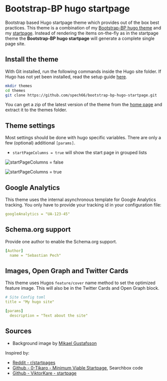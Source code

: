 # Bootstrap-BP hugo startpage

Bootstrap based Hugo startpage theme which provides out of the box best practices.
This theme is a combination of my [Bootstrap-BP hugo theme](https://github.com/spech66/bootstrap-bp-hugo-theme) and my [startpage](https://github.com/spech66/startpage).
Instead of rendering the items on-the-fly as in the startpage theme the **Bootstrap-BP hugo startpage** will generate a complete single page site.

## Install the theme

With Git installed, run the following commands inside the Hugo site folder. If Hugo has not yet been installed, read the setup guide [here](https://gohugo.io/overview/installing/).

```sh
mkdir themes
cd themes
git clone https://github.com/spech66/bootstrap-bp-hugo-startpage.git
```

You can get a zip of the latest version of the theme from the [home page](https://github.com/spech66/bootstrap-bp-hugo-theme) and extract it to the themes folder.

## Theme settings

Most settings should be done with hugo specific variables. There are only a few (optional) additional `[params]`.

* `startPageColumns = true` will show the start page in grouped lists

![startPageColumns = false](https://raw.githubusercontent.com/spech66/bootstrap-bp-hugo-startpage/master/images/screenshot.png)

![startPageColumns = true](https://raw.githubusercontent.com/spech66/bootstrap-bp-hugo-startpage/master/images/screenshot2.png)

## Google Analytics

This theme uses the internal asynchronous template for Google Analytics tracking. You only have to provide your tracking id in your configuration file:

```yaml
googleAnalytics = "UA-123-45"
```

## Schema.org support

Provide one author to enable the Schema.org support.

```yaml
[Author]  
  name = "Sebastian Pech"
```

## Images, Open Graph and Twitter Cards

This theme uses Hugos `feature/cover` name method to set the optimized feature image. This will also be in the Twitter Cards and Open Graph block.

```yaml
# Site Config toml
title = "My hugo site"

[params]
  description = "Text about the site"
```

## Sources

* Background image by [Mikael Gustafsson](https://www.artstation.com/artwork/Y2Wew)

Inspired by:

* [Reddit - r/startpages](https://www.reddit.com/r/startpages/)
* [Github - 0-Tikaro - Minimum Viable Startpage](https://github.com/0-Tikaro/minimum-viable-startpage), Searchbox code
* [Github - ViktorKare - startpage](https://github.com/ViktorKare/startpage)
